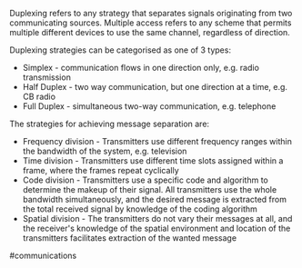 Duplexing refers to any strategy that separates signals originating from two communicating sources. 
Multiple access refers to any scheme that permits multiple different devices to use the same channel, regardless of direction.

Duplexing strategies can be categorised as one of 3 types:
- Simplex - communication flows in one direction only, e.g. radio transmission
- Half Duplex - two way communication, but one direction at a time, e.g. CB radio
- Full Duplex - simultaneous two-way communication, e.g. telephone

The strategies for achieving message separation are:
- Frequency division - Transmitters use different frequency ranges within the bandwidth of the system, e.g. television
- Time division - Transmitters use different time slots assigned within a frame, where the frames repeat cyclically
- Code division - Transmitters use a specific code and algorithm to determine the makeup of their signal. All transmitters use the whole bandwidth simultaneously, and the desired message is extracted from the total received signal by knowledge of the coding algorithm
- Spatial division - The transmitters do not vary their messages at all, and the receiver's knowledge of the spatial environment and location of the transmitters facilitates extraction of the wanted message

#communications 